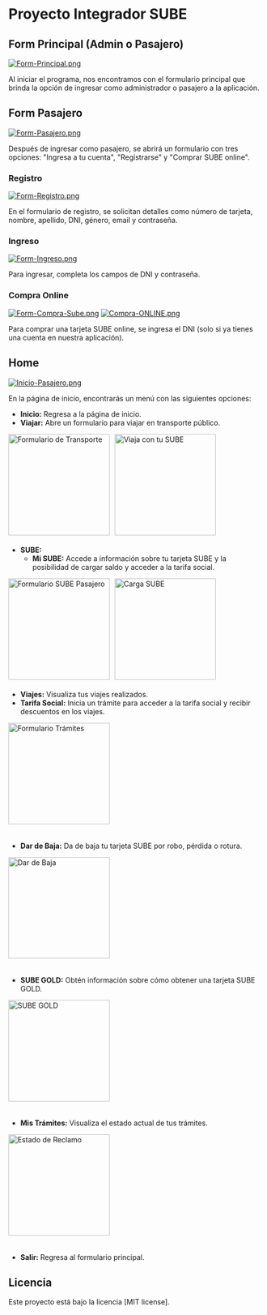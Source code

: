 # Proyecto Integrador SUBE

## Form Principal (Admin o Pasajero)

[![Form-Principal.png](https://i.postimg.cc/15cqXFh2/Form-Principal.png)](https://postimg.cc/Vdv6HdNW)

Al iniciar el programa, nos encontramos con el formulario principal que brinda la opción de ingresar como administrador o pasajero a la aplicación.

## Form Pasajero

[![Form-Pasajero.png](https://i.postimg.cc/4yvmYDMV/Form-Pasajero.png)](https://postimg.cc/PvxtcRd5)

Después de ingresar como pasajero, se abrirá un formulario con tres opciones: "Ingresa a tu cuenta", "Registrarse" y "Comprar SUBE online".

### Registro

[![Form-Registro.png](https://i.postimg.cc/nckXptqt/Form-Registro.png)](https://postimg.cc/D8SvPHCC)

En el formulario de registro, se solicitan detalles como número de tarjeta, nombre, apellido, DNI, género, email y contraseña.

### Ingreso

[![Form-Ingreso.png](https://i.postimg.cc/4x2nHb8L/Form-Ingreso.png)](https://postimg.cc/dhdJzdcr)

Para ingresar, completa los campos de DNI y contraseña.

### Compra Online

[![Form-Compra-Sube.png](https://i.postimg.cc/63nQSsBg/Form-Compra-Sube.png)](https://postimg.cc/phVxh6hJ)
[![Compra-ONLINE.png](https://i.postimg.cc/dt4VgjKs/Compra-ONLINE.png)](https://postimg.cc/Tp5xDmwF)

Para comprar una tarjeta SUBE online, se ingresa el DNI (solo si ya tienes una cuenta en nuestra aplicación).

## Home

[![Inicio-Pasajero.png](https://i.postimg.cc/VkQKQn9h/Inicio-Pasajero.png)](https://postimg.cc/fJCcY3r7)

En la página de inicio, encontrarás un menú con las siguientes opciones:

- **Inicio:** Regresa a la página de inicio.
- **Viajar:** Abre un formulario para viajar en transporte público.

<div style="display: flex; margin-bottom: 20px; margin-right: 10px;">
  <a href="https://postimg.cc/qNhMGS7J" target="_blank">
    <img src="https://i.postimg.cc/L8vYmMK1/Form-Transporte.png" alt="Formulario de Transporte" style="width: 200px; height: auto; margin-right: 10px;">
  </a>
  <a href="https://postimg.cc/LgzLtQhy" target="_blank">
    <img src="https://i.postimg.cc/d3f6KzFK/Gps-Product.gif" alt="Viaja con tu SUBE" style="width: 200px; height: auto;">
  </a>
</div>

- **SUBE:**
  - **Mi SUBE:** Accede a información sobre tu tarjeta SUBE y la posibilidad de cargar saldo y acceder a la tarifa social.

<div style="display: flex; margin-bottom: 20px; margin-right: 10px;">
  <a href="https://postimg.cc/Yvhjsjdw" target="_blank">
    <img src="https://i.postimg.cc/wjkJ3mJ3/Form-Sube-Pasajero.png" alt="Formulario SUBE Pasajero" style="width: 200px; height: auto; margin-right: 10px;">
  </a>
  <a href="https://postimg.cc/ZvdVHJXP" target="_blank">
    <img src="https://i.postimg.cc/Wz9C23ny/Carga-Sube.png" alt="Carga SUBE" style="width: 200px; height: auto;">
  </a>
</div>

  - **Viajes:** Visualiza tus viajes realizados.
  - **Tarifa Social:** Inicia un trámite para acceder a la tarifa social y recibir descuentos en los viajes.

<a href="https://postimg.cc/v1Cnz5yj" target="_blank">
  <img src="https://i.postimg.cc/yd8T7TbV/Form-Tramites.png" alt="Formulario Trámites" style="width: 200px; height: auto; margin-bottom: 20px;">
</a>

  - **Dar de Baja:** Da de baja tu tarjeta SUBE por robo, pérdida o rotura.

<a href="https://postimg.cc/K1zgh0vw" target="_blank">
  <img src="https://i.postimg.cc/GmPPYN0L/Dar-De-Baja.png" alt="Dar de Baja" style="width: 200px; height: auto; margin-bottom: 20px;">
</a>

  - **SUBE GOLD:** Obtén información sobre cómo obtener una tarjeta SUBE GOLD.

<a href="https://postimg.cc/PvTP34R6" target="_blank">
  <img src="https://i.postimg.cc/br2kvVHj/SubeGOLD.png" alt="SUBE GOLD" style="width: 200px; height: auto; margin-bottom: 20px;">
</a>

- **Mis Trámites:** Visualiza el estado actual de tus trámites.

<a href="https://postimg.cc/s1mYFQ4B" target="_blank">
  <img src="https://i.postimg.cc/m2f8H7cS/Estado-Reclamo-Act.png" alt="Estado de Reclamo" style="width: 200px; height: auto; margin-bottom: 20px;">
</a>

- **Salir:** Regresa al formulario principal.


## Licencia

Este proyecto está bajo la licencia [MIT license].
